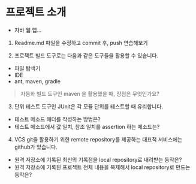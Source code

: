# 프로젝트 소개
- 자바 웹 앱...

1. Readme.md 파일을 수정하고 commit 후, push 연습해보기

2. 프로젝트 빌드 도구로는 다음과 같은 도구들을 활용할 수 있습니다.
 - 파일 탐색기
 - IDE
 - ant, maven, gradle
 > 자동화 빌드 도구인 maven 을 활용했을 때, 장점은 무엇인가요?
 
3. 단위 테스트 도구인 JUnit은 각 모듈 단위를 테스트할 때 유리합니다.
 - 테스트 메소드 헤더를 작성하는 방법은?
 - 테스트 메소드에서 값 일치, 참조 일치를 assertion 하는 메소드는?
 
4. VCS git을 활용하기 위한 remote repository를 제공하는 대표적 서비스에는 github가 있습니다.
 - 원격 저장소에 기록된 최신의 기록점을 local repository로 내려받는 동작은?
 - 원격 저장소에 기록된 프로젝트 전체 내용을 복제해서 local repository로 만드는 동작은?
